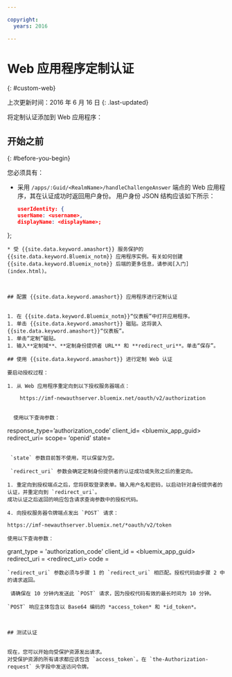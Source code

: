 ```yaml
---

copyright:
  years: 2016

---
```


# Web 应用程序定制认证
{: #custom-web}

上次更新时间：2016 年 6 月 16 日
{: .last-updated}

将定制认证添加到 Web 应用程序：

## 开始之前
{: #before-you-begin}

您必须具有：
* 采用 `/apps/:Guid/<RealmName>/handleChallengeAnswer` 端点的 Web 应用程序，其在认证成功时返回用户身份。
用户身份 JSON 结构应该如下所示：

   ```json
  userIdentity: {
  userName: <username>,
  displayName: <displayName>;
 };
```
* 受 {{site.data.keyword.amashort}} 服务保护的 {{site.data.keyword.Bluemix_notm}} 应用程序实例。有关如何创建 {{site.data.keyword.Bluemix_notm}} 后端的更多信息，请参阅[入门](index.html)。



## 配置 {{site.data.keyword.amashort}} 应用程序进行定制认证


1. 在 {{site.data.keyword.Bluemix_notm}}“仪表板”中打开应用程序。
1. 单击 {{site.data.keyword.amashort}} 磁贴。这将装入 {{site.data.keyword.amashort}}“仪表板”。
1. 单击“定制”磁贴。
1. 输入**定制域**、**定制身份提供者 URL** 和 **redirect_uri**。单击“保存”。 

## 使用 {{site.data.keyword.amashort}} 进行定制 Web 认证

要启动授权过程：

1. 从 Web 应用程序重定向到以下授权服务器端点：

    https://imf-newauthserver.bluemix.net/oauth/v2/authorization

  
  使用以下查询参数：
   ```
   response_type=’authorization_code’
   client_id= <bluemix\_app\_guid>
   redirect_uri= <uri for the redirect after getting an authorization code>
   scope= ‘openid’
   state= <state>
   ```

    `state` 参数目前暂不使用，可以保留为空。

    `redirect_uri` 参数会确定定制身份提供者的认证成功或失败之后的重定向。

1. 重定向到授权端点之后，您将获取登录表单。输入用户名和密码，以启动针对身份提供者的认证，并重定向到 `redirect_uri`。
成功认证之后返回的响应包含请求查询参数中的授权代码。

4. 向授权服务器令牌端点发出 `POST` 请求：

 https://imf-newauthserver.bluemix.net/*oauth/v2/token

 使用以下查询参数：
 ```
 grant_type = 'authorization_code'
 client_id = <bluemix_app_guid>
 redirect_uri = <redirect_uri>
 code = <authorization code>
 ```
`redirect_uri` 参数必须与步骤 1 的 `redirect_uri` 相匹配。授权代码由步骤 2 中的请求返回。
  
  请确保在 10 分钟内发送此 `POST` 请求，因为授权代码有效的最长时间为 10 分钟。

`POST` 响应主体包含以 Base64 编码的 *access_token* 和 *id_token*。



## 测试认证


现在，您可以开始向受保护资源发出请求。
对受保护资源的所有请求都应该包含 `access_token`。在 `the-Authorization-request` 头字段中发送访问令牌。


